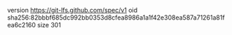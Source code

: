 version https://git-lfs.github.com/spec/v1
oid sha256:82bbbf685dc992bb0353d8cfea8986a1a1f42e308ea587a71261a81fea6c2160
size 301
